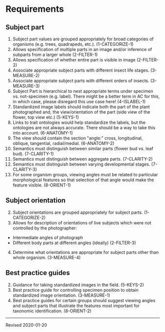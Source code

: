 # Requirements

## Subject part

1. Subject part values are grouped appropriately for broad categories of organisms (e.g. trees, quadrapeds, etc.). (1-CATEGORIZE-1)
1. Allows specification of multiple parts in an image and/or inference of subparts from a larger whole (2-FILTER-1)
2. Allows specification of whether entire part is visible in image (2-FILTER-2)
2. Associate appropriate subject parts with different insect life stages. (3-MEASURE-2)
3. Associate appropriate subject parts with different orders of insects. (3-MEASURE-3)
1. Subject Part is hierarchical to nest appropriate terms under specimen vs. not-specimen (e.g. label). There might be a better term in AC for this, in which case, please disregard this use case here! (4-ISLABEL-1)
1. Standardized image labels should indicate both the part of the plant photographed and, the view/orientation of the part (side view of the flower, top view etc.) (5-KEYS-1)
1. Links to trait ontologies would help standardize the labels, but the ontologies are not always accurate. There should be a way to take this into account. (6-ANATOMY-1)
2. The view should contain the section "angle:" cross, longitudinal, oblique, tangential, radial/medial. (6-ANATOMY-2)
1. Semantics must distinguish between similar parts (flower bud vs. leaf bud). (7-CLARITY-1)
2. Semantics must distinguish between aggregate parts. (7-CLARITY-2)
3. Semantics must distinguish between varying developmental stages. (7-CLARITY-3)
1. For some organism groups, viewing angles must be related to particular morphological features so that selection of that angle would make the feature visible. (8-ORIENT-1)

## Subject orientation

2. Subject orientations are grouped appropriately for subject parts. (1-CATEGORIZE-2)
3. Allows for description of orientations of live subjects which were not controlled by the photographer:
- Intermediate angles of photograph
- Different body parts at different angles (ideally) (2-FILTER-3)
4. Determine what orientations are appropriate for subject parts other than whole organism. (3-MEASURE-4)

## Best practice guides

2. Guidance for taking standardized images in the field. (5-KEYS-2)
1. Best practice guide for controlling specimen position to obtain standardized image orientation. (3-MEASURE-1)
2. Best practice guides for certain groups should suggest viewing angles and subject parts that illustrate the features most important for taxonomic identification. (8-ORIENT-2)

-----
Revised 2020-01-20